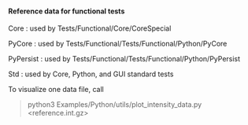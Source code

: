 #### Reference data for functional tests

Core
: used by Tests/Functional/Core/CoreSpecial

PyCore
: used by Tests/Functional/Tests/Functional/Python/PyCore

PyPersist
: used by Tests/Functional/Tests/Functional/Python/PyPersist

Std
: used by Core, Python, and GUI standard tests

To visualize one data file, call
> python3 Examples/Python/utils/plot_intensity_data.py <reference.int.gz>

